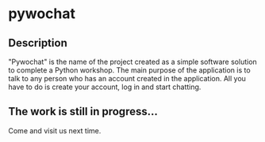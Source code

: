 # pywochat

## Description
"Pywochat" is the name of the project created as a simple software solution to complete a Python workshop. The main purpose of the application is to talk to any person who has an account created in the application. All you have to do is create your account, log in and start chatting.

## The work is still in progress...
Come and visit us next time.

